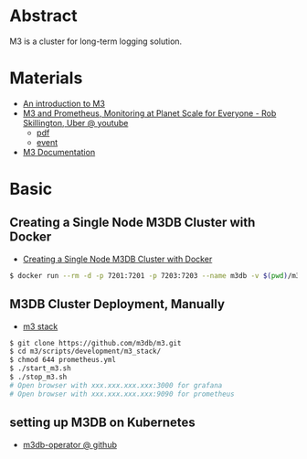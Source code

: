 # Abstract

M3 is a cluster for long-term logging solution.

# Materials

* [An introduction to M3](https://aiven.io/blog/an-introduction-to-m3)
* [M3 and Prometheus, Monitoring at Planet Scale for Everyone - Rob Skillington, Uber @ youtube](https://www.youtube.com/watch?v=EFutyuIpFXQ)
  * [pdf](https://static.sched.com/hosted_files/kccnceu19/e0/M3%20and%20Prometheus%2C%20Monitoring%20at%20Planet%20Scale%20for%20Everyone.pdf)
  * [event](https://kccnceu19.sched.com/event/MPbX)
* [M3 Documentation](https://m3db.io/docs/)

# Basic

## Creating a Single Node M3DB Cluster with Docker

* [Creating a Single Node M3DB Cluster with Docker](https://m3db.io/docs/quickstart/docker/)

```bash
$ docker run --rm -d -p 7201:7201 -p 7203:7203 --name m3db -v $(pwd)/m3db_data:/var/lib/m3db quay.io/m3db/m3dbnode:latest
```

## M3DB Cluster Deployment, Manually

* [m3 stack](https://github.com/m3db/m3/tree/master/scripts/development/m3_stack)

```bash
$ git clone https://github.com/m3db/m3.git
$ cd m3/scripts/development/m3_stack/
$ chmod 644 prometheus.yml
$ ./start_m3.sh
$ ./stop_m3.sh
# Open browser with xxx.xxx.xxx.xxx:3000 for grafana
# Open browser with xxx.xxx.xxx.xxx:9090 for prometheus
```

## setting up M3DB on Kubernetes

* [m3db-operator @ github](https://github.com/m3db/m3db-operator)



